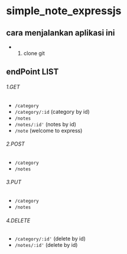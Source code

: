 # simple_note_expressjs
## cara menjalankan aplikasi ini
* 1. clone git  

## endPoint LIST

###### 1.GET
- `/category`
- `/category/:id` (category by id)
- `/notes`
- `/notes/:id'` (notes by id)
- `/note` (welcome to express)

###### 2.POST
- `/category`
- `/notes`

###### 3.PUT
- `/category`
- `/notes`

###### 4.DELETE
- `/category/:id'` (delete by id)
- `/notes/:id'` (delete by id)
